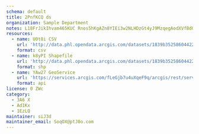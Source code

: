 ```yaml
---
schema: default
title: 2PnfKCQ ds 
organization: Sample Department 
notes: L18FrJikIhvam465KUC Rnos5hKgAZn8YIEi3w2NLHDzGt4yJ9MzqegAodXVfBd0yZpWjQTxVEjuRrxUSck9M6sDO3Hm7OX0aW2v 
resources:
  - name: U0t8i CSV
    url: 'http://data.phl.opendata.arcgis.com/datasets/1839b35258604422b0b520cbb668df0d_0.csv'
    format: csv
  - name: k8yPI Shapefile
    url: 'http://data.phl.opendata.arcgis.com/datasets/1839b35258604422b0b520cbb668df0d_0.zip'
    format: shp
  - name: YAw27 GeoService
    url: 'https://services.arcgis.com/fLeGjb7u4uXqeF9q/arcgis/rest/services/Air_Monitoring_Stations/FeatureServer/0/query'
    format: api
license: 0 ZWc 
category:
  - 3A6 X 
  - Ad1Kx 
  - 1EzLQ 
maintainer: siJ3d  
maintainer_email: SoqOX@ptJ0o.com
---
```

